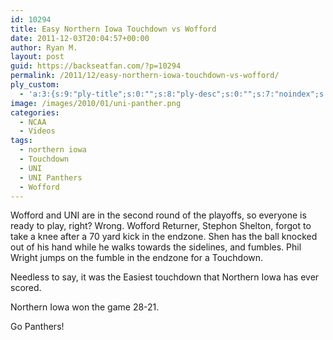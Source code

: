 ```yaml
---
id: 10294
title: Easy Northern Iowa Touchdown vs Wofford
date: 2011-12-03T20:04:57+00:00
author: Ryan M.
layout: post
guid: https://backseatfan.com/?p=10294
permalink: /2011/12/easy-northern-iowa-touchdown-vs-wofford/
ply_custom:
  - 'a:3:{s:9:"ply-title";s:0:"";s:8:"ply-desc";s:0:"";s:7:"noindex";s:0:"";}'
image: /images/2010/01/uni-panther.png
categories:
  - NCAA
  - Videos
tags:
  - northern iowa
  - Touchdown
  - UNI
  - UNI Panthers
  - Wofford
---
```


<div class="entry">
  <p>
    Wofford and UNI are in the second round of the playoffs, so everyone is ready to play, right? Wrong. Wofford Returner, Stephon Shelton, forgot to take a knee after a 70 yard kick in the endzone. Shen has the ball knocked out of his hand while he walks towards the sidelines, and fumbles. Phil Wright jumps on the fumble in the endzone for a Touchdown.
  </p>

  <p>
    Needless to say, it was the Easiest touchdown that Northern Iowa has ever scored.
  </p>

  <p>
    Northern Iowa won the game 28-21.
  </p>

  <p>
  </p>

  <p>
    Go Panthers!
  </p>
</div>
